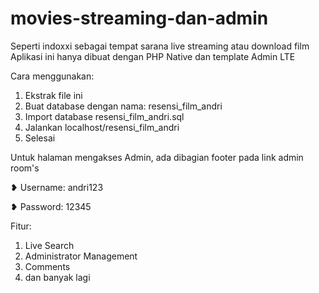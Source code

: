 # movies-streaming-dan-admin
Seperti indoxxi sebagai tempat sarana live streaming atau download film
Aplikasi ini hanya dibuat dengan PHP Native dan template Admin LTE

Cara menggunakan: 
1. Ekstrak file ini
2. Buat database dengan nama: resensi_film_andri
3. Import database resensi_film_andri.sql
4. Jalankan localhost/resensi_film_andri
5. Selesai

Untuk halaman mengakses Admin, ada dibagian footer pada link admin room's

❥ Username: andri123

❥ Password: 12345

Fitur:
1. Live Search
2. Administrator Management
3. Comments
4. dan banyak lagi
